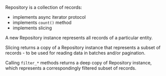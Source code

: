 Repository is a collection of records:

- implements async iterator protocol
- implements `count()` method
- implements slicing

A new Repository instance represents all records of a particular entity.

Slicing returns a copy of a Repository instance that represents a subset of records - to be used for reading data in batches and/or pagination.

Calling `filter_*` methods returns a deep copy of Repository instance, which represents a correspondingly filtered subset of records.

